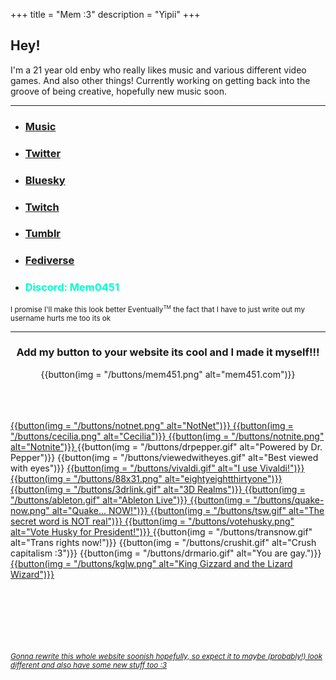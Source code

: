 +++
title = "Mem :3"
description = "Yipii"
+++

## Hey!

I'm a 21 year old enby who really likes music and various different video games. And also other things!
Currently working on getting back into the groove of being creative, hopefully new music soon.

---

- ### <a href="https://thatonesaxguy.bandcamp.com/" title="thatonesaxguy" target="_blank">Music</a>

- ### <a href="https://twitter.com/Thatonesaxguy" title="@thatonesaxguy" target="_blank">Twitter</a>

- ### <a href="https://bsky.app/profile/mem451.com" title="@mem0451.com" target="_blank">Bluesky</a>

- ### <a href="https://www.twitch.tv/mem0451" title="Mem0451" target="_blank">Twitch</a>

- ### <a href="https://www.tumblr.com/mem0451" title="@mem0451" target="_blank">Tumblr</a>

- ### <a href="https://coolmathgam.es/@Mem" title="@Mem@coolmathgam.es" target="_blank">Fediverse</a>

- ### <p style="color: #00ffc8;" title=Mem0451>Discord: Mem0451</p>
<small>I promise I'll make this look better Eventually<sup><small>TM</sup></small> the fact that I have to just write out my username hurts me too its ok</small>

---

<h3 style="text-align: center;">Add my button to your website its cool and I made it myself!!!</h3>

<div style="text-align: center"> {{button(img = "/buttons/mem451.png" alt="mem451.com")}} </div>
<br><br><br>

<a href="https://n2.pm" target="_blank"> {{button(img = "/buttons/notnet.png" alt="NotNet")}} </a>
<a href="https://hl2.sh" target="_blank"> {{button(img = "/buttons/cecilia.png" alt="Cecilia")}} </a>
<a href="https://notnite.com" target="_blank"> {{button(img = "/buttons/notnite.png" alt="Notnite")}} </a>
{{button(img = "/buttons/drpepper.gif" alt="Powered by Dr. Pepper")}}
{{button(img = "/buttons/viewedwitheyes.gif" alt="Best viewed with eyes")}}
<a href="https://vivaldi.com" target="_blank"> {{button(img = "/buttons/vivaldi.gif" alt="I use Vivaldi!")}} </a>
<a href="https://eightyeightthirty.one" target="_blank"> {{button(img = "/buttons/88x31.png" alt="eightyeightthirtyone")}} </a>
<a href="https://3drealms.com" target="_blank"> {{button(img = "/buttons/3drlink.gif" alt="3D Realms")}} </a>
<a href="https://www.ableton.com" target="_blank"> {{button(img = "/buttons/ableton.gif" alt="Ableton Live")}} </a>
<a href="https://store.steampowered.com/app/2310/Quake/" target="_blank"> {{button(img = "/buttons/quake-now.png" alt="Quake... NOW!")}} </a>
<a href="http://thesecretwordisnotreal.com" target="_blank"> {{button(img = "/buttons/tsw.gif" alt="The secret word is NOT real")}} </a>
<a href="https://votehusky.org" target="_blank"> {{button(img = "/buttons/votehusky.png" alt="Vote Husky for President!")}} </a>
{{button(img = "/buttons/transnow.gif" alt="Trans rights now!")}}
{{button(img = "/buttons/crushit.gif" alt="Crush capitalism :3")}}
{{button(img = "/buttons/drmario.gif" alt="You are gay.")}}
<a href="https://kinggizzardandthelizardwizard.com" target="_blank"> {{button(img = "/buttons/kglw.png" alt="King Gizzard and the Lizard Wizard")}}
<br><br><br><br><br><br><br>

<!-- Gotta eventually figure out how to put this at the bottom of the screen, or at least lower without fucking up where all the other text is -->

<small><i>Gonna rewrite this whole website soonish hopefully, so expect it to maybe (probably!) look different and also have some new stuff too :3</i></small>

